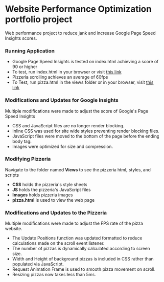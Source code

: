 # Website Performance Optimization portfolio project

Web performance project to reduce jank and increase Google Page Speed Insights scores.

### Running Application

* Google Page Speed Insights is tested on index.html achieving a score of 90 or higher
* To test, run index.html in your browser or visit [this link](https://mrtpain.github.io/frontend-nanodegree-performance)
* Pizzeria scrolling achieves an average of 60fps
* To Test, run pizza.html in the views folder or in your browser, visit [this link](https://mrtpain.github.io/frontend-nanodegree-performance/views/pizza.html)

### Modifications and Updates for Google Insights

Multiple modifications were made to adjust the score of Google's Page Speed Insights

* CSS and JavaScript files are no longer render blocking.
* Inline CSS was used for site wide styles preventing render blocking files.
* JavaScript files were moved to the bottom of the page before the ending body tag.
* Images were optimized for size and compression.

### Modifying Pizzeria

Navigate to the folder named **Views** to see the pizzeria html, styles, and scripts

* **CSS** holds the pizzeria's style sheets
* **JS** holds the pizzeria's JavaScript files
* **Images** holds pizzeria images
* **pizza.html** is used to view the web page

### Modifications and Updates to the Pizzeria

Multiple modifications were made to adjust the FPS rate of the pizza website.

* The Update Positions function was updated formatted to reduce calculations made on the scroll event listener.
* The number of pizzas is dynamically calculated according to screen size.
* Width and Height of background pizzas is included in CSS rather than populated via JavaScript.
* Request Animation Frame is used to smooth pizza movement on scroll.
* Resizing pizzas now takes less than 5ms.